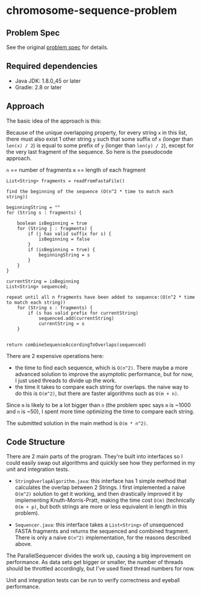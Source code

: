 # chromosome-sequence-problem

## Problem Spec
See the original [problem spec](problem_spec.md) for details.

## Required dependencies
* Java JDK: 1.8.0_45 or later
* Gradle: 2.8 or later

## Approach

The basic idea of the approach is this:

Because of the unique overlapping property, for every string
`x` in this list, there must also exist 1 other string `y` such that
some suffix of `x` (longer than `len(x) / 2`) is equal to some prefix of `y`
(longer than `len(y) / 2`), except for the very last fragment of
the sequence. So here is the pseudocode approach.

`n` == number of fragments
 `m` == length of each fragment

```
List<String> fragments = readFromFastaFile()

find the beginning of the sequence (O(n^2 * time to match each string))

beginningString = ""
for (String s : fragments) {

    boolean isBeginning = true
    for (String j : fragments) {
        if (j has valid suffix for s) {
            isBeginning = false
        }
        if (isBeginning = true) {
            beginningString = s
        }
    }
}

currentString = isBeginning
List<String> sequenced;

repeat until all n fragments have been added to sequence:(O(n^2 * time to match each string))
    for (String s : fragments) {
        if (s has valid prefix for currentString)
            sequenced.add(currentString)
            currentString = s
    }


return combineSequenceAccordingToOverlaps(sequenced)
```

There are 2 expensive operations here:
- the time to find each sequence, which is `O(n^2)`. There maybe a more advanced solution
to improve the asymptotic performance, but for now, I just used threads to divide up the work.
- the time it takes to compare each string for overlaps.
the naive way to do this is `O(m^2)`, but there are faster algorithms
such as `O(m + n)`.

Since `m` is likely to be a lot bigger than `n` (the problem spec says `m` is ~1000 and `n` is ~50),
I spent more time optimizing the time to compare each string.

The submitted solution in the main method is `O(m * n^2)`.

## Code Structure

There are 2 main parts of the program. They're built into
 interfaces so I could easily swap out algorithms and quickly
 see how they performed in my unit and integration tests.

- `StringOverlapAlgorithm.java`: this interface has 1 simple
method that calculates the overlap between 2 Strings. I first
implemented a naive `O(m^2)` solution to get it working, and then
drastically improved it by implementing Knuth-Morris-Pratt, making
the time cost `O(m)` (technically `O(m + p)`, but both strings are more or less
equivalent in length in this problem).

- `Sequencer.java`: this interface takes a `List<String>` of unsequenced FASTA fragments
and returns the sequenced and combined fragment. There is only a naive `O(n^2)` implementation,
for the reasons described above.

The ParallelSequencer divides the work up, causing a big improvement on performance.
As data sets get bigger or smaller, the number of threads should be throttled accordingly,
but I've used fixed thread numbers for now.

Unit and integration tests can be run to verify correctness and eyeball performance.
